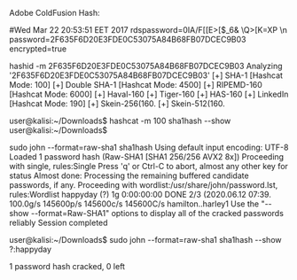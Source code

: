 Adobe ColdFusion Hash:


#Wed Mar 22 20:53:51 EET 2017 rdspassword=0IA/F[[E>[$_6& \\Q>[K\=XP \n password=2F635F6D20E3FDE0C53075A84B68FB07DCEC9B03 encrypted=true 

hashid -m 2F635F6D20E3FDE0C53075A84B68FB07DCEC9B03
Analyzing '2F635F6D20E3FDE0C53075A84B68FB07DCEC9B03'
[+] SHA-1 [Hashcat Mode: 100]
[+] Double SHA-1 [Hashcat Mode: 4500]
[+] RIPEMD-160 [Hashcat Mode: 6000]
[+] Haval-160 
[+] Tiger-160 
[+] HAS-160 
[+] LinkedIn [Hashcat Mode: 190]
[+] Skein-256(160. 
[+] Skein-512(160. 


user@kalisi:~/Downloads$ hashcat -m 100 sha1hash --show
user@kalisi:~/Downloads$ 


sudo john --format=raw-sha1 sha1hash
Using default input encoding: UTF-8
Loaded 1 password hash (Raw-SHA1 [SHA1 256/256 AVX2 8x])
Proceeding with single, rules:Single
Press 'q' or Ctrl-C to abort, almost any other key for status
Almost done: Processing the remaining buffered candidate passwords, if any.
Proceeding with wordlist:/usr/share/john/password.lst, rules:Wordlist
happyday         (?)
1g 0:00:00:00 DONE 2/3 (2020.06.12 07:39. 100.0g/s 145600p/s 145600c/s 145600C/s hamilton..harley1
Use the "--show --format=Raw-SHA1" options to display all of the cracked passwords reliably
Session completed

user@kalisi:~/Downloads$ sudo john --format=raw-sha1 sha1hash --show
?:happyday

1 password hash cracked, 0 left

